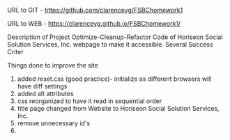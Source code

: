 URL to GIT - https://github.com/clarenceyg/FSBChomework1

URL to WEB - https://clarenceyg.github.io/FSBChomework1/

Description of Project
    Optimize-Cleanup-Refactor Code of Horiseon Social Solution Services, Inc. webpage to make it accessible. Several Success Criter

Things done to improve the site
1. added reset.css (good practice)- initialize as different browsers will have diff settings
2. added alt attributes
3. css reorganized to have it read in sequential order
4. title page changed from Website to Horiseon Social Solution Services, Inc.
5. remove unnecessary id's
6. 
